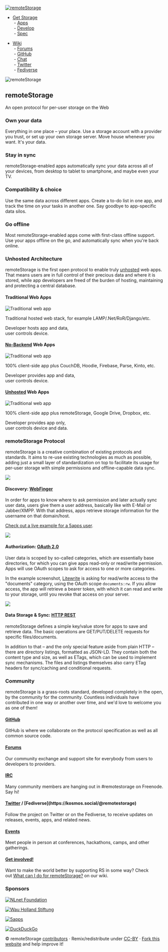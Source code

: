 [![remoteStorage](https://remotestorage.io/img/icon.svg)](https://remotestorage.io/)

-   [Get Storage](https://wiki.remotestorage.io/Servers)  
     - [Apps](https://wiki.remotestorage.io/Apps)  
     - [Develop](https://wiki.remotestorage.io/Developer_Portal)  
     - [Spec](https://wiki.remotestorage.io/Protocol)
    
-   [Wiki](https://wiki.remotestorage.io/)  
     - [Forums](https://community.remotestorage.io/)  
     - [GitHub](https://github.com/remotestorage)  
     - [Chat](https://kiwiirc.com/client/irc.freenode.net/#remotestorage)  
     - [Twitter](https://twitter.com/remotestorage_)  
     - [Fediverse](https://kosmos.social/@remotestorage)
    

![remoteStorage](https://remotestorage.io/img/icon.svg)

## remoteStorage

An open protocol for per-user storage on the Web

### Own your data

Everything in one place – your place. Use a storage account with a provider you trust, or set up your own storage server. Move house whenever you want. It's your data.

### Stay in sync

remoteStorage-enabled apps automatically sync your data across all of your devices, from desktop to tablet to smartphone, and maybe even your TV.

### Compatibility & choice

Use the same data across different apps. Create a to-do list in one app, and track the time on your tasks in another one. Say goodbye to app-specific data silos.

### Go offline

Most remoteStorage-enabled apps come with first-class offline support. Use your apps offline on the go, and automatically sync when you're back online.

### Unhosted Architecture

remoteStorage is the first open protocol to enable truly [unhosted](https://unhosted.org/) web apps. That means users are in full control of their precious data and where it is stored, while app developers are freed of the burden of hosting, maintaining and protecting a central database.

#### Traditional Web Apps

![Traditional web app](https://remotestorage.io/img/explainer-1-traditional-webapp-scoured.svg)

Traditional hosted web stack, for example LAMP/.Net/RoR/Django/etc.

Developer hosts app and data,  
user controls device.

#### [No-Backend](https://nobackend.org/) Web Apps

![Traditional web app](https://remotestorage.io/img/explainer-2-no-backend-scoured.svg)

100% client-side app plus CouchDB, Hoodie, Firebase, Parse, Kinto, etc.

Developer provides app and data,  
user controls device.

#### [Unhosted](https://unhosted.org/) Web Apps

![Traditional web app](https://remotestorage.io/img/explainer-3-unhosted-scoured.svg)

100% client-side app plus remoteStorage, Google Drive, Dropbox, etc.

Developer provides app only,  
user controls device and data.

### remoteStorage Protocol

remoteStorage is a creative combination of existing protocols and standards. It aims to re-use existing technologies as much as possible, adding just a small layer of standardization on top to facilitate its usage for per-user storage with simple permissions and offline-capable data sync.

![](https://remotestorage.io/img/webfinger-connect.png)

#### Discovery: [WebFinger](https://webfinger.net/)

In order for apps to know where to ask permission and later actually sync user data, users give them a user address, basically like with E-Mail or Jabber/XMPP. With that address, apps retrieve storage information for the username on that domain/host.

[Check out a live example for a 5apps user](https://client.webfinger.net/lookup?resource=tony%405apps.com).

![](https://remotestorage.io/img/oauth-dialog.png)

#### Authorization: [OAuth 2.0](https://oauth.net/)

User data is scoped by so-called categories, which are essentially base directories, for which you can give apps read-only or read/write permission. Apps will use OAuth scopes to ask for access to one or more categories.

In the example screenshot, [Litewrite](https://litewrite.net/) is asking for read/write access to the "documents" category, using the OAuth scope `documents:rw`. If you allow access, the app will retrieve a bearer token, with which it can read and write to your storage, until you revoke that access on your server.

![](https://remotestorage.io/img/screenshot-folder-description.png)

#### Data Storage & Sync: [HTTP REST](https://en.wikipedia.org/wiki/Representational_state_transfer)

remoteStorage defines a simple key/value store for apps to save and retrieve data. The basic operations are GET/PUT/DELETE requests for specific files/documents.

In addition to that – and the only special feature aside from plain HTTP – there are directory listings, formatted as JSON-LD. They contain both the content type and size, as well as ETags, which can be used to implement sync mechanisms. The files and listings themselves also carry ETag headers for sync/caching and conditional requests.

### Community

remoteStorage is a grass-roots standard, developed completely in the open, by the community for the community. Countless individuals have contributed in one way or another over time, and we'd love to welcome you as one of them!

#### [GitHub](https://github.com/remotestorage)

GitHub is where we collaborate on the protocol specification as well as all common source code.

#### [Forums](https://community.remotestorage.io/)

Our community exchange and support site for everybody from users to developers to providers.

#### [IRC](https://kiwiirc.com/client/irc.freenode.net/#remotestorage)

Many community members are hanging out in #remotestorage on Freenode. Say hi!

#### [Twitter](https://twitter.com/remotestorage_) / [Fediverse](https://kosmos.social/@remotestorage)

Follow the project on Twitter or on the Fediverse, to receive updates on releases, events, apps, and related news.

#### [Events](https://community.remotestorage.io/c/events)

Meet people in person at conferences, hackathons, camps, and other gatherings.

#### [Get involved!](https://wiki.remotestorage.io/What_can_I_do_for_remoteStorage%3F)

Want to make the world better by supporting RS in some way? Check out [What can I do for remoteStorage?](https://wiki.remotestorage.io/What_can_I_do_for_remoteStorage%3F) on our wiki.

### Sponsors

[![NLnet Foundation](https://remotestorage.io/img/sponsors/nlnet.svg)](https://nlnet.nl/ "NLnet Foundation")

[![Wau Holland Stiftung](https://remotestorage.io/img/sponsors/whs.svg)](https://www.wauland.de/ "Wau Holland Stiftung")

[![5apps](https://remotestorage.io/img/sponsors/5apps.svg)](https://5apps.com/ "5apps")

[![DuckDuckGo](https://remotestorage.io/img/sponsors/duckduckgo2.svg)](https://duckduckgo.com/ "DuckDuckGo")

© remoteStorage [contributors](https://github.com/remotestorage?tab=members) · Remix/redistribute under [CC-BY](https://creativecommons.org/licenses/by/4.0/) · [Fork this website](https://github.com/remotestorage/website) and help improve it!
